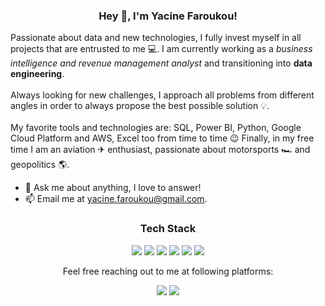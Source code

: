 <h3 align="center"> Hey 👋, I'm Yacine Faroukou!</h3>

<p align="left">
Passionate about data and new technologies, I fully invest myself in all projects that are entrusted to me 💻. I am currently working as a <i>business intelligence and revenue management analyst</i> and transitioning into <strong>data engineering</strong>. <br><br>
Always looking for new challenges, I approach all problems from different angles in order to always propose the best possible solution 💡.<br><br>
My favorite tools and technologies are: SQL, Power BI, Python, Google Cloud Platform and AWS, Excel too from time to time 😉
Finally, in my free time I am an aviation ✈ enthusiast, passionate about motorsports 🏎 and geopolitics 🌎.
</p>


- 💬 Ask me about anything, I love to answer!
- 📫 Email me at [yacine.faroukou@gmail.com](mailto:yacine.faroukou@gmail.com).

<h3 align="center">Tech Stack</h3> 
<p align="center">
<img src="https://img.shields.io/badge/Python-3776AB?style=for-the-badge&logo=python&logoColor=white"/>
<img src="https://img.shields.io/badge/MySQL-00000F?style=for-the-badge&logo=mysql&logoColor=white"/>
<img src="https://img.shields.io/badge/Microsoft_SQL_Server-CC2927?style=for-the-badge&logo=microsoft-sql-server&logoColor=white"/>
<img src= "https://img.shields.io/badge/Amazon_AWS-232F3E?style=for-the-badge&logo=amazon-aws&logoColor=white">
<img src="https://img.shields.io/badge/Google_Cloud-4285F4?style=for-the-badge&logo=google-cloud&logoColor=white"/>
<img src="https://img.shields.io/badge/PostgreSQL-316192?style=for-the-badge&logo=postgresql&logoColor=white">
</p>
<p align="center">Feel free reaching out to me at following platforms:</p>
<p align="center">
  <a href="https://www.linkedin.com/in/yacine-farouk/"><img src="https://img.shields.io/badge/LinkedIn-0077B5?style=for-the-badge&logo=linkedin&logoColor=white"></a>
  <a href="https://www.youtube.com/channel/UCxmD1ANh6LbXe_-BoMt7cqQ/"><img src="https://img.shields.io/badge/YouTube-FF0000?style=for-the-badge&logo=youtube&logoColor=white"></a>
</p>

